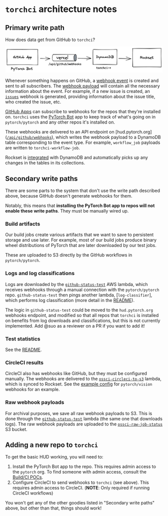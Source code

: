 # `torchci` architecture notes

## Primary write path

How does data get from GitHub to `torchci`?

![torchci write path](write-path.png)

Whenever something happens on GitHub, a [webhook event] is created and sent to
all subscribers. The [webhook payload] will contain all the necessary
information about the event. For example, if a new issue is created, an
[`issues`] webhook is generated, providing information about the issue title,
who created the issue, etc.

[GitHub Apps] can subscribe to webhooks for the repos that they're installed
on. `torchci` uses the [PyTorch Bot] app to keep track of what's going on in
`pytorch/pytorch` and any other repos it's installed on.

These webhooks are delivered to an API endpoint on [hud.pytorch.org]
([`/api/github/webhooks`]), which writes the webhook payload to a DynamoDB
table corresponding to the event type. For example, `workflow_job` payloads are
written to `torchci-workflow-job`.

Rockset is [integrated][dynamo] with DynamoDB and automatically picks up any
changes in the tables in its collections.

[webhook event]: https://docs.github.com/en/developers/webhooks-and-events/webhooks/about-webhooks
[webhook payload]: https://docs.github.com/en/developers/webhooks-and-events/webhooks/webhook-events-and-payloads
[`issues`]: https://docs.github.com/en/developers/webhooks-and-events/webhooks/webhook-events-and-payloads#issues
[github apps]: https://docs.github.com/en/developers/apps/getting-started-with-apps/about-apps
[pytorch bot]: https://github.com/apps/pytorch-bot
[`/api/github/webhooks`]: https://github.com/pytorch/test-infra/blob/main/torchci/pages/api/github/webhooks.ts
[dynamo]: https://rockset.com/docs/amazon-dynamodb/

## Secondary write paths

There are some parts to the system that don't use the write path described
above, because GitHub doesn't generate webhooks for them.

Notably, this means that **installing the PyTorch Bot app to repos will not
enable these write paths**. They must be manually wired up.

### Build artifacts

Our build jobs create various artifacts that we want to save to persistent
storage and use later. For example, most of our build jobs produce binary wheel
distributions of PyTorch that are later downloaded by our test jobs.

These are uploaded to S3 directly by the GitHub workflows in `pytorch/pytorch`.

### Logs and log classifications

Logs are downloaded by the [`github-status-test`] AWS lambda, which receives
webhooks through a manual connection with the `pytorch/pytorch` repo.
`github-status-test` then pings another lambda, [`log-classifier`], which
performs log classification (more detail in the [README]).

[readme]: https://github.com/pytorch/test-infra/blob/main/aws/lambda/log-classifier/README.md

The logic in `github-status-test` could be moved to the `hud.pytorch.org`
webhooks endpoint, and modified so that all repos that `torchci` is installed
on benefits from log downloads and classifications, but this is not currently
implemented. Add @suo as a reviewer on a PR if you want to add it!

### Test statistics

See the [README](https://github.com/pytorch/pytorch/tree/master/tools/stats).

### CircleCI results

CircleCI also has webhooks like GitHub, but they must be configured manually.
The webhooks are delivered to the [`ossci-circleci-to-s3`] lambda, which is
synced to Rockset. See the [example config] for `pytorch/vision` webhooks for
an example.

[`ossci-circleci-to-s3`]: https://us-east-1.console.aws.amazon.com/lambda/home?region=us-east-1#/functions/ossci-circleci-to-s3?tab=code
[example config]: https://app.circleci.com/settings/project/github/pytorch/vision/webhooks/a5ae92ec-d523-4495-be2a-58ab80a255b9?return-to=https%3A%2F%2Fapp.circleci.com%2Fpipelines%2Fgithub%2Fpytorch%2Fvision

### Raw webhook payloads

For archival purposes, we save all raw webhook payloads to S3. This is done
through the [`github-status-test`] lambda (the same one that downloads logs).
The raw webhook payloads are uploaded to the [`ossci-raw-job-status`] S3 bucket.

[`github-status-test`]: https://us-east-1.console.aws.amazon.com/lambda/home?region=us-east-1#/functions/github-status-test?tab=code
[`ossci-raw-job-status`]: https://s3.console.aws.amazon.com/s3/buckets/ossci-raw-job-status?region=us-east-1&tab=overview

## Adding a new repo to `torchci`

To get the basic HUD working, you will need to:

1. Install the PyTorch Bot app to the repo. This requires admin access to the
   `pytorch` org. To find someone with admin access, consult the [Build/CI POCs].
2. Configure CircleCI to send webhooks to `torchci` (see above). This requires
   admin access to CircleCI. (**NOTE**: Only required if running CircleCI workflows)

You won't get any of the other goodies listed in "Secondary write paths" above,
but other than that, things should work!

[build/ci pocs]: https://pytorch.org/docs/master/community/persons_of_interest.html#build-ci
